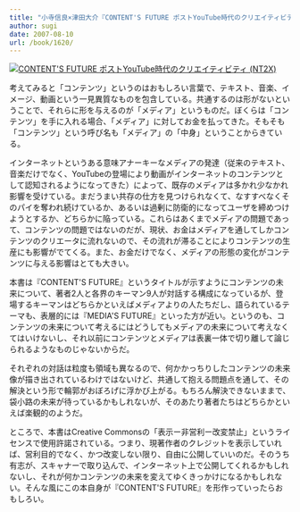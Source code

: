 ```yaml
---
title: "小寺信良×津田大介『CONTENT'S FUTURE ポストYouTube時代のクリエイティビティ』"
author: sugi
date: 2007-08-10
url: /book/1620/
---
```

<a href="http://www.amazon.co.jp/exec/obidos/ASIN/4798114014/chezsugi-22/ref=nosim/" name="amazletlink" target="_blank"><img src="http://i1.wp.com/ecx.images-amazon.com/images/I/51O70nLsB6L.SL160.jpg?w=660" alt="CONTENT'S FUTURE ポストYouTube時代のクリエイティビティ (NT2X)" class="alignleft" data-recalc-dims="1" /></a>

考えてみると「コンテンツ」というのはおもしろい言葉で、テキスト、音楽、イメージ、動画という一見異質なものを包含している。共通するのは形がないということで、それらに形を与えるのが「メディア」というものだ。ぼくらは「コンテンツ」を手に入れる場合、「メディア」に対してお金を払ってきた。そもそも「コンテンツ」という呼び名も「メディア」の「中身」ということからきている。

インターネットというある意味アナーキーなメディアの発達（従来のテキスト、音楽だけでなく、YouTubeの登場により動画がインターネットのコンテンツとして認知されるようになってきた）によって、既存のメディアは多かれ少なかれ影響を受けている。まだうまい共存の仕方を見つけられなくて、なすすべなくそのパイを奪われ続けているか、あるいは過剰に防衛的になってユーザを締めつけようとするか、どちらかに陥っている。これらはあくまでメディアの問題であって、コンテンツの問題ではないのだが、現状、お金はメディアを通してしかコンテンツのクリエータに流れないので、その流れが滞ることによりコンテンツの生産にも影響がでてくる。また、お金だけでなく、メディアの形態の変化がコンテンツに与える影響はとても大きい。

本書は『CONTENT'S FUTURE』というタイトルが示すようにコンテンツの未来について、著者2人と各界のキーマン9人が対話する構成になっているが、登場するキーマンはどちらかといえばメディアよりの人たちだし、語られているテーマも、表層的には『MEDIA'S FUTURE』といった方が近い。というのも、コンテンツの未来について考えるにはどうしてもメディアの未来について考えなくてはいけないし、それ以前にコンテンツとメディアは表裏一体で切り離して論じられるようなものじゃないからだ。

それぞれの対話は粒度も領域も異なるので、何かかっちりしたコンテンツの未来像が描き出されているわけではないけど、共通して抱える問題点を通して、その解決という形で輪郭がおぼろげに浮かび上がる。もちろん解決できないままで、袋小路の未来が待っているかもしれないが、そのあたり著者たちはどちらかといえば楽観的のようだ。

ところで、本書はCreative Commonsの「表示ー非営利ー改変禁止」というライセンスで使用許諾されている。つまり、現著作者のクレジットを表示していれば、営利目的でなく、かつ改変しない限り、自由に公開していいのだ。そのうち有志が、スキャナーで取り込んで、インターネット上で公開してくれるかもしれないし、それが何かコンテンツの未来を変えてゆくきっかけになるかもしれない。そんな風にこの本自身が『CONTENT'S FUTURE』を形作っていったらおもしろい。

